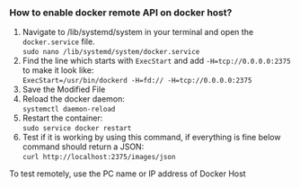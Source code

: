### How to enable docker remote API on docker host?
1. Navigate to /lib/systemd/system in your terminal and open the `docker.service` file.  
`sudo nano /lib/systemd/system/docker.service`
2. Find the line which starts with `ExecStart` and add `-H=tcp://0.0.0.0:2375` to make it look like:  
`ExecStart=/usr/bin/dockerd -H=fd:// -H=tcp://0.0.0.0:2375`
3. Save the Modified File
4. Reload the docker daemon:  
`systemctl daemon-reload`
5. Restart the container:  
`sudo service docker restart`
6. Test if it is working by using this command, if everything is fine below command should return a JSON:  
`curl http://localhost:2375/images/json`

To test remotely, use the PC name or IP address of Docker Host
